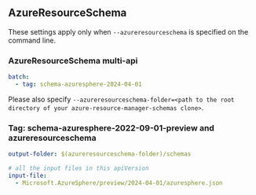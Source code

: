 ## AzureResourceSchema

These settings apply only when `--azureresourceschema` is specified on the command line.

### AzureResourceSchema multi-api

``` yaml $(azureresourceschema) && $(multiapi)
batch:
  - tag: schema-azuresphere-2024-04-01

```

Please also specify `--azureresourceschema-folder=<path to the root directory of your azure-resource-manager-schemas clone>`.

### Tag: schema-azuresphere-2022-09-01-preview and azureresourceschema

``` yaml $(tag) == 'schema-azuresphere-2024-04-01' && $(azureresourceschema)
output-folder: $(azureresourceschema-folder)/schemas

# all the input files in this apiVersion
input-file:
  - Microsoft.AzureSphere/preview/2024-04-01/azuresphere.json

```

